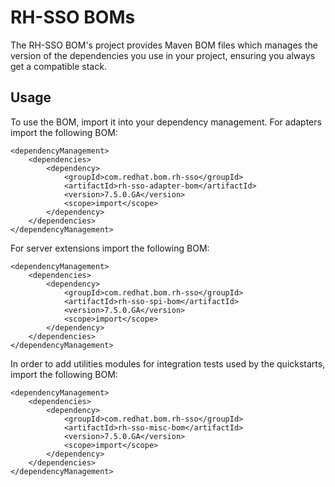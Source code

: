 RH-SSO BOMs
==========

The RH-SSO BOM's project provides Maven BOM files which manages the version of the dependencies you use in your project, ensuring you always get a compatible stack.

Usage
-----

To use the BOM, import it into your dependency management. For adapters import the following BOM:

    <dependencyManagement>
        <dependencies>
            <dependency>
                <groupId>com.redhat.bom.rh-sso</groupId>
                <artifactId>rh-sso-adapter-bom</artifactId>
                <version>7.5.0.GA</version>
                <scope>import</scope>
            </dependency>
        </dependencies>
    </dependencyManagement>

For server extensions import the following BOM:

    <dependencyManagement>
        <dependencies>
            <dependency>
                <groupId>com.redhat.bom.rh-sso</groupId>
                <artifactId>rh-sso-spi-bom</artifactId>
                <version>7.5.0.GA</version>
                <scope>import</scope>
            </dependency>
        </dependencies>
    </dependencyManagement>

In order to add utilities modules for integration tests used by the quickstarts, import the following BOM:

    <dependencyManagement>
        <dependencies>
            <dependency>
                <groupId>com.redhat.bom.rh-sso</groupId>
                <artifactId>rh-sso-misc-bom</artifactId>
                <version>7.5.0.GA</version>
                <scope>import</scope>
            </dependency>
        </dependencies>
    </dependencyManagement>
